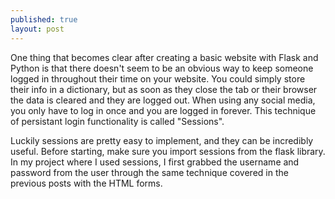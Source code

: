 ```yaml
---
published: true
layout: post
---
```


One thing that becomes clear after creating a basic website with Flask and Python is that there doesn't seem to be an obvious way to keep someone logged in throughout their time on your website. You could simply store their info in a dictionary, but as soon as they close the tab or their browser the data is cleared and they are logged out. When using any social media, you only have to log in once and you are logged in forever. This technique of persistant login functionality is called "Sessions".

Luckily sessions are pretty easy to implement, and they can be incredibly useful. Before starting, make sure you import sessions from the flask library. In my project where I used sessions, I first grabbed the username and password from the user through the same technique covered in the previous posts with the HTML forms. 

